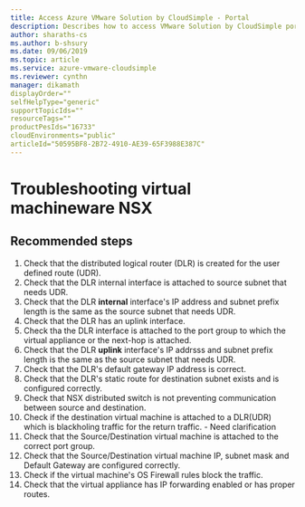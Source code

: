```yaml
--- 
title: Access Azure VMware Solution by CloudSimple - Portal 
description: Describes how to access VMware Solution by CloudSimple portal from Azure portal
author: sharaths-cs 
ms.author: b-shsury 
ms.date: 09/06/2019 
ms.topic: article 
ms.service: azure-vmware-cloudsimple 
ms.reviewer: cynthn 
manager: dikamath
displayOrder=""
selfHelpType="generic"
supportTopicIds=""
resourceTags=""
productPesIds="16733"
cloudEnvironments="public"
articleId="50595BF8-2B72-4910-AE39-65F3988E387C"
---
```


# Troubleshooting virtual machineware NSX 

## **Recommended steps**

1. Check that the distributed logical router (DLR) is created for the user defined route (UDR). <br>
2. Check that the DLR internal interface is attached to source subnet that needs UDR. <br>
3. Check that the DLR **internal** interface's IP address and subnet prefix length is the same as the source subnet that needs UDR. <br>
4. Check that the DLR has an uplink interface. <br>
5. Check tha the DLR interface is attached to the port group to which the virtual appliance or the next-hop is attached. <br>
6. Check that the DLR **uplink** interface's IP addrsss and subnet prefix length is the same as the source subnet that needs UDR. <br>
7. Check that the DLR's default gateway IP address is correct. <br>
8. Check that the DLR's static route for destination subnet exists and is configured correctly. <br>
9. Check that NSX distributed switch is not preventing communication between source and destination. <br>
10. Check if the destination virtual machine is attached to a DLR(UDR) which is blackholing traffic for the return traffic. - Need clarification <br>
11. Check that the  Source/Destination virtual machine is attached to the correct port group. <br>
12. Check that the  Source/Destination virtual machine IP, subnet mask and Default Gateway are configured correctly. <br>
13. Check if the virtual machine's OS Firewall rules block the traffic. <br>
14. Check that the virtual appliance has IP forwarding enabled or has proper routes. <br>

